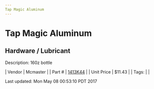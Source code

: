 ```yaml
---
Tap Magic Aluminum
---
```


# Tap Magic Aluminum
## Hardware / Lubricant
Description: 	160z bottle 

| Vendor | Mcmaster | 
| Part # | [1413K44](https://www.mcmaster.com/#1413K44) | 
| Unit Price | $11.43 | 
| Tags: |  | 

Last updated: Mon May 08 00:53:10 PDT 2017